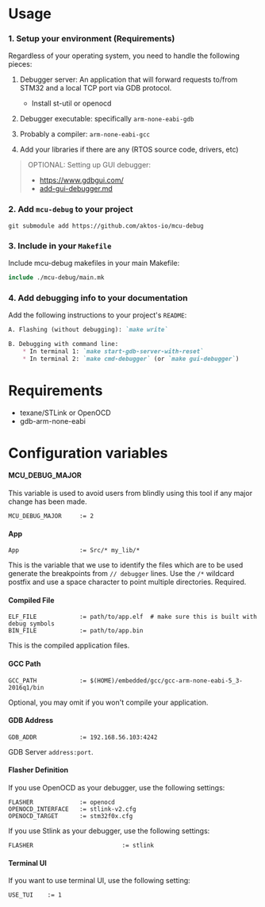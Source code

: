 
# Usage

### 1. Setup your environment (Requirements)

Regardless of your operating system, you need to handle the following pieces:

1. Debugger server:
   An application that will forward requests to/from STM32 and a local TCP port via GDB protocol.

    * Install st-util or openocd

2. Debugger executable: specifically `arm-none-eabi-gdb`
3. Probably a compiler: `arm-none-eabi-gcc`
4. Add your libraries if there are any (RTOS source code, drivers, etc)

> OPTIONAL: Setting up GUI debugger: 
>    * https://www.gdbgui.com/
>    * [add-gui-debugger.md](./add-gui-debugger.md)


### 2. Add `mcu-debug` to your project

```
git submodule add https://github.com/aktos-io/mcu-debug
```

### 3. Include in your `Makefile`

Include mcu-debug makefiles in your main Makefile:

```mk
include ./mcu-debug/main.mk
```

### 4. Add debugging info to your documentation

Add the following instructions to your project's `README`:

```md
A. Flashing (without debugging): `make write`

B. Debugging with command line:
    * In terminal 1: `make start-gdb-server-with-reset`
    * In terminal 2: `make cmd-debugger` (or `make gui-debugger`)
```

# Requirements 

* texane/STLink or OpenOCD
* gdb-arm-none-eabi

# Configuration variables

#### MCU_DEBUG_MAJOR

This variable is used to avoid users from blindly using this tool if any major change has been made. 

```
MCU_DEBUG_MAJOR 	:= 2
```

#### App
```
App                 := Src/* my_lib/*
```
This is the variable that we use to identify the files which are to be used generate the breakpoints from `// debugger` lines. Use the `/*` wildcard postfix and use a space character to point multiple directories. Required.

#### Compiled File
```
ELF_FILE            := path/to/app.elf  # make sure this is built with debug symbols
BIN_FILE 			:= path/to/app.bin
```
This is the compiled application files.

#### GCC Path
```
GCC_PATH            := $(HOME)/embedded/gcc/gcc-arm-none-eabi-5_3-2016q1/bin
```
Optional, you may omit if you won't compile your application. 

#### GDB Address
```
GDB_ADDR            := 192.168.56.103:4242
```
GDB Server `address:port`.

#### Flasher Definition
If you use OpenOCD as your debugger, use the following settings:
```
FLASHER             := openocd
OPENOCD_INTERFACE   := stlink-v2.cfg
OPENOCD_TARGET      := stm32f0x.cfg
```

If you use Stlink as your debugger, use the following settings:
```
FLASHER							:= stlink
```

#### Terminal UI

If you want to use terminal UI, use the following setting:

```
USE_TUI    := 1
```


